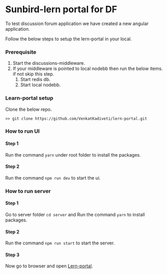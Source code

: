 # Sunbird-lern portal for DF

To test discussion forum application we have created a new angular application.

Follow the below steps to setup the lern-portal in your local.

### Prerequisite

1. Start the discussions-middleware.
2. If your middleware is pointed to local nodebb then run the below items. if not skip this step.
   1. Start redis db.
   2. Start local nodebb.

### Learn-portal setup

Clone the below repo.

```
>> git clone https://github.com/VenkatKadiveti/lern-portal.git
```

### How to run UI

#### Step 1

Run the command `yarn` under root folder to install the packages.

#### Step 2

Run the command `npm run dev` to start the ui.

### How to run server

#### Step 1

Go to server folder `cd server` and Run the command `yarn` to install packages.

#### Step 2

Run the command `npm run start` to start the server.

#### Step 3

Now go to browser and open [Lern-portal](http://localhost:3000/).





